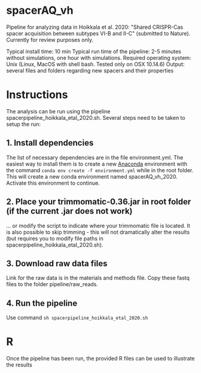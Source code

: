 # spacerAQ_vh
Pipeline for analyzing data in Hoikkala et al. 2020: "Shared CRISPR-Cas spacer acquisition between subtypes VI-B and II-C" (submitted to Nature). Currently for review purposes only.

Typical install time: 10 min
Typical run time of the pipeline: 2-5 minutes without simulations, one hour with simulations.
Required operating system: Unix (Linux, MacOS with shell bash. Tested only on OSX 10.14.6)
Output: several files and folders regarding new spacers and their properties

# Instructions
The analysis can be run using the pipeline spacerpipeline_hoikkala_etal_2020.sh.
Several steps need to be taken to setup the run:

## 1. Install dependencies
The list of necessary dependencies are in the file environment.yml. The easiest way to install them is to create a new [Anaconda](https://www.anaconda.com/distribution/) environment with the command `conda env create -f environment.yml` while in the root folder. This will create a new conda environment named spacerAQ_vh_2020. Activate this environment to continue.

## 2. Place your trimmomatic-0.36.jar in root folder (if the current .jar does not work)
... or modify the script to indicate where your trimmomatic file is located. It is also possible to skip trimming - this will not dramatically alter the results (but requires you to modify file paths in spacerpipeline_hoikkala_etal_2020.sh).

## 3. Download raw data files
Link for the raw data is in the materials and methods file. Copy these fastq files to the folder pipeline/raw_reads.

## 4. Run the pipeline
Use command `sh spacerpipeline_hoikkala_etal_2020.sh`

# R
Once the pipeline has been run, the provided R files can be used to illustrate the results
